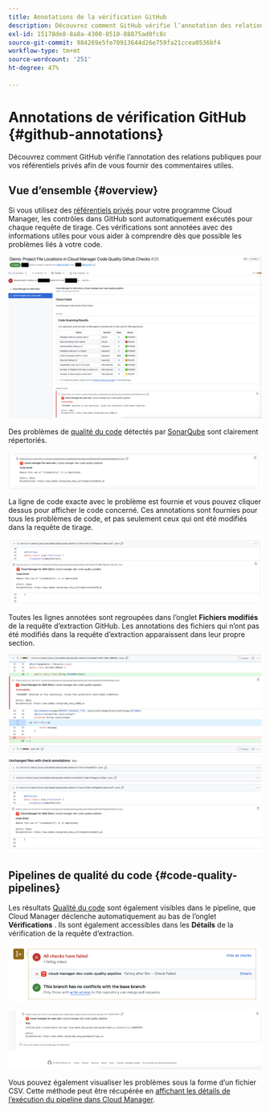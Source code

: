 ```yaml
---
title: Annotations de la vérification GitHub
description: Découvrez comment GitHub vérifie l’annotation des relations publiques pour vos référentiels privés afin de vous fournir des commentaires utiles.
exl-id: 15178de8-8a8a-4300-8510-88875ad0fc8c
source-git-commit: 984269e5fe70913644d26e759fa21ccea0536bf4
workflow-type: tm+mt
source-wordcount: '251'
ht-degree: 47%

---
```



# Annotations de vérification GitHub {#github-annotations}

Découvrez comment GitHub vérifie l’annotation des relations publiques pour vos référentiels privés afin de vous fournir des commentaires utiles.

## Vue d’ensemble {#overview}

Si vous utilisez des [référentiels privés](private-repositories.md) pour votre programme Cloud Manager, les contrôles dans GitHub sont automatiquement exécutés pour chaque requête de tirage. Ces vérifications sont annotées avec des informations utiles pour vous aider à comprendre dès que possible les problèmes liés à votre code.

![Exemple d’annotations de vérification GitHub](assets/github-check-annotations.png)

Des problèmes de [qualité du code](/help/using/code-quality-testing.md) détectés par [SonarQube](/help/using/custom-code-quality-rules.md) sont clairement répertoriés.

![Exemple d’annotation de problème de code](assets/github-check-annotations-example.png)

La ligne de code exacte avec le problème est fournie et vous pouvez cliquer dessus pour afficher le code concerné. Ces annotations sont fournies pour tous les problèmes de code, et pas seulement ceux qui ont été modifiés dans la requête de tirage.

![Exemple d’annotation de problème de code](assets/github-check-annotations-example-code.png)

Toutes les lignes annotées sont regroupées dans l’onglet **Fichiers modifiés** de la requête d’extraction GitHub. Les annotations des fichiers qui n’ont pas été modifiés dans la requête d’extraction apparaissent dans leur propre section.

![Exemple d’annotations dans l’onglet Fichiers modifiés](assets/github-check-annotations-files-changed.png)

## Pipelines de qualité du code {#code-quality-pipelines}

Les résultats [Qualité du code](/help/using/code-quality-testing.md) sont également visibles dans le pipeline, que Cloud Manager déclenche automatiquement au bas de l’onglet **Vérifications** . Ils sont également accessibles dans les **Détails** de la vérification de la requête d’extraction.

![Exemple d’annotations](assets/github-check-annotations-code-quality.png)

![Exemple d’annotations](assets/github-check-annotations-code-quality-2.png)

Vous pouvez également visualiser les problèmes sous la forme d’un fichier CSV. Cette méthode peut être récupérée en [ affichant les détails de l’exécution du pipeline dans Cloud Manager](/help/using/managing-pipelines.md).
